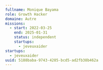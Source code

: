 ```yaml
---
fullname: Monique Bayama
role: Growth Hacker
domaine: Autre
missions:
  - start: 2022-03-25
    end: 2025-01-31
    status: independent
    startups:
      - jeveuxaider
startups:
  - jeveuxaider
uuid: 5188baba-9743-4285-bcd5-ad2fb38b462a
---
```

